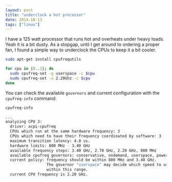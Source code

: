 ```yaml
---
layout: post
title: "underclock a hot processor"
date: 2014-10-13 
tags: ["linux"]
---
```


I have a 125 watt processor that runs hot and overheats under heavy loads. Yeah
it is a bit dusty. As a stopgap, until I get around to ordering a proper fan, I
found a simple way to underclock the CPUs to keep it a bit cooler.

```bash
sudo apt-get install cpufrequtils

for cpu in {0..3}; do
  sudo cpufreq-set -g userspace -c $cpu
  sudo cpufreq-set -u 2.20Ghz -c $cpu
done
```

You can check the available `governors` and current configuration with the
`cpufreq-info` command:

```bash
cpufreq-info

...
analyzing CPU 3:
  driver: acpi-cpufreq
  CPUs which run at the same hardware frequency: 3
  CPUs which need to have their frequency coordinated by software: 3
  maximum transition latency: 4.0 us.
  hardware limits: 800 MHz - 3.40 GHz
  available frequency steps: 3.40 GHz, 2.70 GHz, 2.20 GHz, 800 MHz
  available cpufreq governors: conservative, ondemand, userspace, powersave, performance
  current policy: frequency should be within 800 MHz and 3.40 GHz.
                  The governor "userspace" may decide which speed to use
                  within this range.
  current CPU frequency is 2.20 GHz.
```


